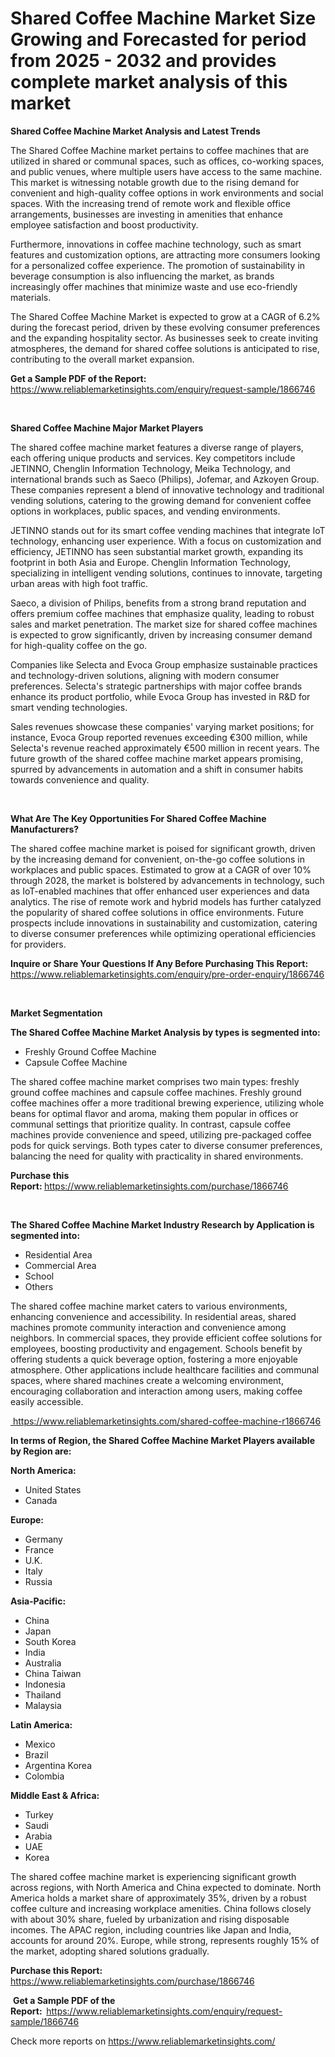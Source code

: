<p><h1>Shared Coffee Machine Market Size Growing and Forecasted for period from 2025 - 2032 and provides complete market analysis of this market</h1></p><p><strong>Shared Coffee Machine Market Analysis and Latest Trends</strong></p>
<p><p>The Shared Coffee Machine market pertains to coffee machines that are utilized in shared or communal spaces, such as offices, co-working spaces, and public venues, where multiple users have access to the same machine. This market is witnessing notable growth due to the rising demand for convenient and high-quality coffee options in work environments and social spaces. With the increasing trend of remote work and flexible office arrangements, businesses are investing in amenities that enhance employee satisfaction and boost productivity.</p><p>Furthermore, innovations in coffee machine technology, such as smart features and customization options, are attracting more consumers looking for a personalized coffee experience. The promotion of sustainability in beverage consumption is also influencing the market, as brands increasingly offer machines that minimize waste and use eco-friendly materials. </p><p>The Shared Coffee Machine Market is expected to grow at a CAGR of 6.2% during the forecast period, driven by these evolving consumer preferences and the expanding hospitality sector. As businesses seek to create inviting atmospheres, the demand for shared coffee solutions is anticipated to rise, contributing to the overall market expansion.</p></p>
<p><strong>Get a Sample PDF of the Report:&nbsp;</strong> <a href="https://www.reliablemarketinsights.com/enquiry/request-sample/1866746?utm_campaign=2004&utm_medium=2&utm_source=Github&utm_content=ia&utm_term=10022025&utm_id=shared-coffee-machine">https://www.reliablemarketinsights.com/enquiry/request-sample/1866746</a></p>
<p>&nbsp;</p>
<p><strong>Shared Coffee Machine Major Market Players</strong></p>
<p><p>The shared coffee machine market features a diverse range of players, each offering unique products and services. Key competitors include JETINNO, Chenglin Information Technology, Meika Technology, and international brands such as Saeco (Philips), Jofemar, and Azkoyen Group. These companies represent a blend of innovative technology and traditional vending solutions, catering to the growing demand for convenient coffee options in workplaces, public spaces, and vending environments.</p><p>JETINNO stands out for its smart coffee vending machines that integrate IoT technology, enhancing user experience. With a focus on customization and efficiency, JETINNO has seen substantial market growth, expanding its footprint in both Asia and Europe. Chenglin Information Technology, specializing in intelligent vending solutions, continues to innovate, targeting urban areas with high foot traffic.</p><p>Saeco, a division of Philips, benefits from a strong brand reputation and offers premium coffee machines that emphasize quality, leading to robust sales and market penetration. The market size for shared coffee machines is expected to grow significantly, driven by increasing consumer demand for high-quality coffee on the go.</p><p>Companies like Selecta and Evoca Group emphasize sustainable practices and technology-driven solutions, aligning with modern consumer preferences. Selecta's strategic partnerships with major coffee brands enhance its product portfolio, while Evoca Group has invested in R&D for smart vending technologies.</p><p>Sales revenues showcase these companies' varying market positions; for instance, Evoca Group reported revenues exceeding €300 million, while Selecta's revenue reached approximately €500 million in recent years. The future growth of the shared coffee machine market appears promising, spurred by advancements in automation and a shift in consumer habits towards convenience and quality.</p></p>
<p>&nbsp;</p>
<p><strong>What Are The Key Opportunities For Shared Coffee Machine Manufacturers?</strong></p>
<p><p>The shared coffee machine market is poised for significant growth, driven by the increasing demand for convenient, on-the-go coffee solutions in workplaces and public spaces. Estimated to grow at a CAGR of over 10% through 2028, the market is bolstered by advancements in technology, such as IoT-enabled machines that offer enhanced user experiences and data analytics. The rise of remote work and hybrid models has further catalyzed the popularity of shared coffee solutions in office environments. Future prospects include innovations in sustainability and customization, catering to diverse consumer preferences while optimizing operational efficiencies for providers.</p></p>
<p><strong>Inquire or Share Your Questions If Any Before Purchasing This Report:</strong> <a href="https://www.reliablemarketinsights.com/enquiry/pre-order-enquiry/1866746?utm_campaign=2004&utm_medium=2&utm_source=Github&utm_content=ia&utm_term=10022025&utm_id=shared-coffee-machine">https://www.reliablemarketinsights.com/enquiry/pre-order-enquiry/1866746</a></p>
<p>&nbsp;</p>
<p><strong>Market Segmentation</strong></p>
<p><strong>The Shared Coffee Machine Market Analysis by types is segmented into:</strong></p>
<p><ul><li>Freshly Ground Coffee Machine</li><li>Capsule Coffee Machine</li></ul></p>
<p><p>The shared coffee machine market comprises two main types: freshly ground coffee machines and capsule coffee machines. Freshly ground coffee machines offer a more traditional brewing experience, utilizing whole beans for optimal flavor and aroma, making them popular in offices or communal settings that prioritize quality. In contrast, capsule coffee machines provide convenience and speed, utilizing pre-packaged coffee pods for quick servings. Both types cater to diverse consumer preferences, balancing the need for quality with practicality in shared environments.</p></p>
<p><strong>Purchase this Report:&nbsp;</strong><a href="https://www.reliablemarketinsights.com/purchase/1866746?utm_campaign=2004&utm_medium=2&utm_source=Github&utm_content=ia&utm_term=10022025&utm_id=shared-coffee-machine">https://www.reliablemarketinsights.com/purchase/1866746</a></p>
<p>&nbsp;</p>
<p><strong>The Shared Coffee Machine Market Industry Research by Application is segmented into:</strong></p>
<p><ul><li>Residential Area</li><li>Commercial Area</li><li>School</li><li>Others</li></ul></p>
<p><p>The shared coffee machine market caters to various environments, enhancing convenience and accessibility. In residential areas, shared machines promote community interaction and convenience among neighbors. In commercial spaces, they provide efficient coffee solutions for employees, boosting productivity and engagement. Schools benefit by offering students a quick beverage option, fostering a more enjoyable atmosphere. Other applications include healthcare facilities and communal spaces, where shared machines create a welcoming environment, encouraging collaboration and interaction among users, making coffee easily accessible.</p></p>
<p><a href="https://www.reliablemarketinsights.com/shared-coffee-machine-r1866746?utm_campaign=2004&utm_medium=2&utm_source=Github&utm_content=ia&utm_term=10022025&utm_id=shared-coffee-machine">&nbsp;https://www.reliablemarketinsights.com/shared-coffee-machine-r1866746</a></p>
<p><strong>In terms of Region, the Shared Coffee Machine Market Players available by Region are:</strong></p>
<p>
    <p> <strong> North America: </strong>
        <ul>
            <li>United States</li>
            <li>Canada</li>
        </ul>
        </p> 
    <p> <strong> Europe: </strong>
        <ul>
            <li>Germany</li>
            <li>France</li>
            <li>U.K.</li>
            <li>Italy</li>
            <li>Russia</li>
        </ul>
        </p> 
    <p> <strong> Asia-Pacific: </strong>
        <ul>
            <li>China</li>
            <li>Japan</li>
            <li>South Korea</li>
            <li>India</li>
            <li>Australia</li>
            <li>China Taiwan</li>
            <li>Indonesia</li>
            <li>Thailand</li>
            <li>Malaysia</li>
        </ul>
        </p> 
    <p> <strong> Latin America: </strong>
        <ul>
            <li>Mexico</li>
            <li>Brazil</li>
            <li>Argentina Korea</li>
            <li>Colombia</li>
        </ul>
        </p> 
    <p> <strong> Middle East & Africa: </strong>
        <ul>
            <li>Turkey</li>
            <li>Saudi</li>
            <li>Arabia</li>
            <li>UAE</li>
            <li>Korea</li>
        </ul>
    </p>
    </p>
<p><p>The shared coffee machine market is experiencing significant growth across regions, with North America and China expected to dominate. North America holds a market share of approximately 35%, driven by a robust coffee culture and increasing workplace amenities. China follows closely with about 30% share, fueled by urbanization and rising disposable incomes. The APAC region, including countries like Japan and India, accounts for around 20%. Europe, while strong, represents roughly 15% of the market, adopting shared solutions gradually.</p></p>
<p><strong>Purchase this Report: </strong><a href="https://www.reliablemarketinsights.com/purchase/1866746?utm_campaign=2004&utm_medium=2&utm_source=Github&utm_content=ia&utm_term=10022025&utm_id=shared-coffee-machine">https://www.reliablemarketinsights.com/purchase/1866746</a></p>
<p>&nbsp;<strong>Get a Sample PDF of the Report:&nbsp;&nbsp;</strong><a href="https://www.reliablemarketinsights.com/enquiry/request-sample/1866746?utm_campaign=2004&utm_medium=2&utm_source=Github&utm_content=ia&utm_term=10022025&utm_id=shared-coffee-machine">https://www.reliablemarketinsights.com/enquiry/request-sample/1866746</a></p>
<p><strong></strong></p>
<p>Check more reports on <a href="https://www.reliablemarketinsights.com/?utm_campaign=2004&utm_medium=2&utm_source=Github&utm_content=ia&utm_term=10022025&utm_id=shared-coffee-machine">https://www.reliablemarketinsights.com/</a></p>